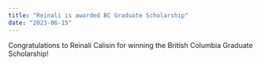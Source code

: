 ```yaml
---
title: "Reinali is awarded BC Graduate Scholarship"
date: "2023-06-15"
---
```


Congratulations to Reinali Calisin for winning the British Columbia Graduate Scholarship!
